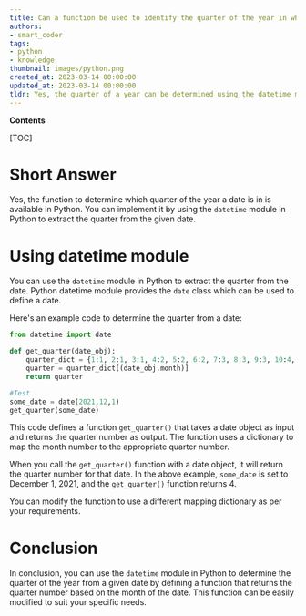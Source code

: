 ```yaml
---
title: Can a function be used to identify the quarter of the year in which a date falls?
authors:
- smart_coder
tags:
- python
- knowledge
thumbnail: images/python.png
created_at: 2023-03-14 00:00:00
updated_at: 2023-03-14 00:00:00
tldr: Yes, the quarter of a year can be determined using the datetime module in Python by accessing the attribute `quarter` of a datetime object.
---
```


**Contents**

[TOC]

# Short Answer

Yes, the function to determine which quarter of the year a date is in is available in Python. You can implement it by using the `datetime` module in Python to extract the quarter from the given date.

# Using datetime module

You can use the `datetime` module in Python to extract the quarter from the date. Python datetime module provides the `date` class which can be used to define a date. 

Here's an example code to determine the quarter from a date:

```python
from datetime import date

def get_quarter(date_obj):
    quarter_dict = {1:1, 2:1, 3:1, 4:2, 5:2, 6:2, 7:3, 8:3, 9:3, 10:4, 11:4, 12:4}
    quarter = quarter_dict[(date_obj.month)]
    return quarter

#Test
some_date = date(2021,12,1)
get_quarter(some_date)
```

This code defines a function `get_quarter()` that takes a date object as input and returns the quarter number as output. The function uses a dictionary to map the month number to the appropriate quarter number.

When you call the `get_quarter()` function with a date object, it will return the quarter number for that date. In the above example, `some_date` is set to December 1, 2021, and the `get_quarter()` function returns 4.

You can modify the function to use a different mapping dictionary as per your requirements.

# Conclusion

In conclusion, you can use the `datetime` module in Python to determine the quarter of the year from a given date by defining a function that returns the quarter number based on the month of the date. This function can be easily modified to suit your specific needs.
